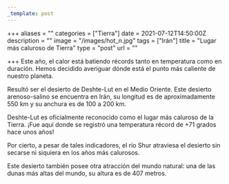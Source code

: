 ```yaml
---
_template: post
---
```




+++
aliases = ""
categories = ["Tierra"]
date = 2021-07-12T14:50:00Z
description = ""
image = "/images/hot_n.jpg"
tags = ["Irán"]
title = "Lugar más caluroso de Tierra"
type = "post"
url = ""

+++
Este año, el calor está batiendo récords tanto en temperatura como en duración. Hemos decidido averiguar dónde está el punto más caliente de nuestro planeta.  
  
Resultó ser el desierto de Deshte-Lut en el Medio Oriente. Este desierto arenoso-salino se encuentra en Irán, su longitud es de aproximadamente 550 km y su anchura es de 100 a 200 km.  
  
Deshte-Lut es oficialmente reconocido como el lugar más caluroso de la Tierra. ¡Fue aquí donde se registró una temperatura récord de +71 grados hace unos años!  
  
Por cierto, a pesar de tales indicadores, el río Shur atraviesa el desierto sin secarse ni siquiera en los años más calurosos.  
  
Este desierto también posee otra atracción del mundo natural: una de las dunas más altas del mundo, su altura es de 407 metros.
